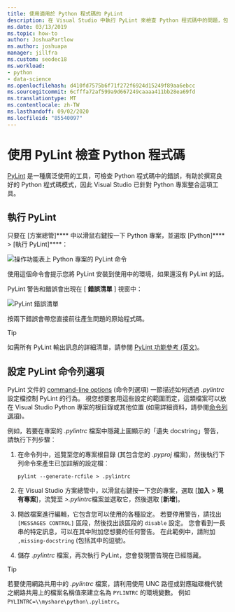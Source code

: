 ```yaml
---
title: 使用適用於 Python 程式碼的 PyLint
description: 在 Visual Studio 中執行 PyLint 來檢查 Python 程式碼中的問題，包括自訂 linting 的命令列選項。
ms.date: 03/13/2019
ms.topic: how-to
author: JoshuaPartlow
ms.author: joshuapa
manager: jillfra
ms.custom: seodec18
ms.workload:
- python
- data-science
ms.openlocfilehash: d410fd7575b6f71f272f6924d15249f89aa6ebcc
ms.sourcegitcommit: 6cfffa72af599a9d667249caaaa411bb28ea69fd
ms.translationtype: MT
ms.contentlocale: zh-TW
ms.lasthandoff: 09/02/2020
ms.locfileid: "85540097"
---
```

# <a name="use-pylint-to-check-python-code"></a>使用 PyLint 檢查 Python 程式碼

[PyLint](https://www.pylint.org/) 是一種廣泛使用的工具，可檢查 Python 程式碼中的錯誤，有助於撰寫良好的 Python 程式碼模式，因此 Visual Studio 已針對 Python 專案整合這項工具。

## <a name="run-pylint"></a>執行 PyLint

只要在 [方案總管]**** 中以滑鼠右鍵按一下 Python 專案，並選取 [Python]**** > [執行 PyLint]****：

![操作功能表上 Python 專案的 PyLint 命令](media/code-pylint-command.png)

使用這個命令會提示您將 PyLint 安裝到使用中的環境，如果還沒有 PyLint 的話。

PyLint 警告和錯誤會出現在 [ **錯誤清單** ] 視窗中：

![PyLint 錯誤清單](media/code-pylint-error-list.png)

按兩下錯誤會帶您直接前往產生問題的原始程式碼。

> [!Tip]
> 如需所有 PyLint 輸出訊息的詳細清單，請參閱 [PyLint 功能參考 (英文)](https://pylint.readthedocs.io/en/latest/technical_reference/features.html)。

## <a name="set-pylint-command-line-options"></a>設定 PyLint 命令列選項

PyLint 文件的 [command-line options](https://pylint.readthedocs.io/en/latest/user_guide/run.html#command-line-options) (命令列選項) 一節描述如何透過 *.pylintrc* 設定檔控制 PyLint 的行為。 視您想要套用這些設定的範圍而定，這類檔案可以放在 Visual Studio Python 專案的根目錄或其他位置 (如需詳細資料，請參閱[命令列選項](https://pylint.readthedocs.io/en/latest/user_guide/run.html#command-line-options))。

例如，若要在專案的 *.pylintrc* 檔案中隱藏上圖顯示的「遺失 docstring」警告，請執行下列步驟︰

1. 在命令列中，巡覽至您的專案根目錄 (其包含您的 *.pyproj* 檔案)，然後執行下列命令來產生已加註解的設定檔︰

   ```command
   pylint --generate-rcfile > .pylintrc
   ```

1. 在 Visual Studio 方案總管中，以滑鼠右鍵按一下您的專案，選取 [**加入**  >  **現有專案**]，流覽至 *>.pylintrc*檔案並選取它，然後選取 [**新增**]。

1. 開啟檔案進行編輯，它包含您可以使用的各種設定。 若要停用警告，請找出 `[MESSAGES CONTROL]` 區段，然後找出該區段的 `disable` 設定。 您會看到一長串的特定訊息，可以在其中附加您想要的任何警告。 在此範例中，請附加 `,missing-docstring` (包括其中的逗號)。

1. 儲存 *.pylintrc* 檔案，再次執行 PyLint，您會發現警告現在已經隱藏。

> [!Tip]
> 若要使用網路共用中的 *.pylintrc* 檔案，請利用使用 UNC 路徑或對應磁碟機代號之網路共用上的檔案名稱值來建立名為 `PYLINTRC` 的環境變數。 例如 `PYLINTRC=\\myshare\python\.pylintrc`。
